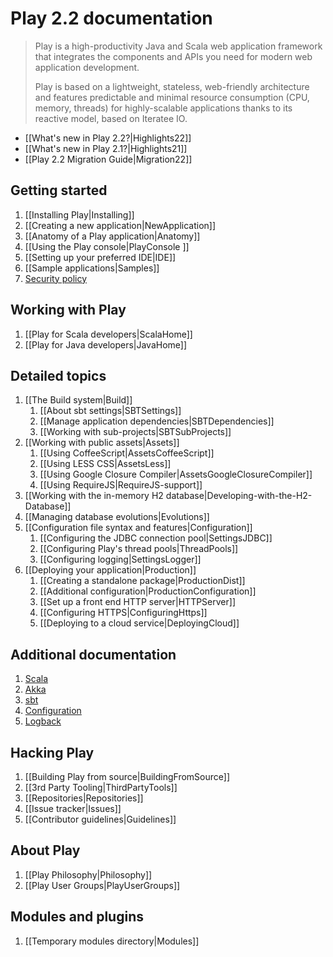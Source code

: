 # Play 2.2 documentation

> Play is a high-productivity Java and Scala web application framework that integrates the components and APIs you need for modern web application development. 
>
> Play is based on a lightweight, stateless, web-friendly architecture and features predictable and minimal resource consumption (CPU, memory, threads) for highly-scalable applications thanks to its reactive model, based on Iteratee IO.

- [[What's new in Play 2.2?|Highlights22]]
- [[What's new in Play 2.1?|Highlights21]]
- [[Play 2.2 Migration Guide|Migration22]]

## Getting started

1. [[Installing Play|Installing]]
1. [[Creating a new application|NewApplication]]
1. [[Anatomy of a Play application|Anatomy]]
1. [[Using the Play console|PlayConsole ]]
1. [[Setting up your preferred IDE|IDE]]
1. [[Sample applications|Samples]]
1. [Security policy](http://www.playframework.com/code/security)

## Working with Play

1. [[Play for Scala developers|ScalaHome]]
1. [[Play for Java developers|JavaHome]]

## Detailed topics

1. [[The Build system|Build]]
    1. [[About sbt settings|SBTSettings]]
    1. [[Manage application dependencies|SBTDependencies]]
    1. [[Working with sub-projects|SBTSubProjects]]
1. [[Working with public assets|Assets]]
    1. [[Using CoffeeScript|AssetsCoffeeScript]]
    1. [[Using LESS CSS|AssetsLess]]
    1. [[Using Google Closure Compiler|AssetsGoogleClosureCompiler]]
    1. [[Using RequireJS|RequireJS-support]]
1. [[Working with the in-memory H2 database|Developing-with-the-H2-Database]]
1. [[Managing database evolutions|Evolutions]]
1. [[Configuration file syntax and features|Configuration]]
    1. [[Configuring the JDBC connection pool|SettingsJDBC]]
    1. [[Configuring Play's thread pools|ThreadPools]]
    1. [[Configuring logging|SettingsLogger]]
1. [[Deploying your application|Production]]
    1. [[Creating a standalone package|ProductionDist]]
    1. [[Additional configuration|ProductionConfiguration]]
    1. [[Set up a front end HTTP server|HTTPServer]]
    1. [[Configuring HTTPS|ConfiguringHttps]]
    1. [[Deploying to a cloud service|DeployingCloud]]

## Additional documentation

1. [Scala](http://docs.scala-lang.org/)
1. [Akka](http://akka.io/docs/)
1. [sbt](http://www.scala-sbt.org/learn.html)
1. [Configuration](https://github.com/typesafehub/config)
1. [Logback](http://logback.qos.ch/documentation.html)

## Hacking Play

1. [[Building Play from source|BuildingFromSource]]
1. [[3rd Party Tooling|ThirdPartyTools]]
1. [[Repositories|Repositories]]
1. [[Issue tracker|Issues]]
1. [[Contributor guidelines|Guidelines]]

## About Play

1. [[Play Philosophy|Philosophy]]
1. [[Play User Groups|PlayUserGroups]]

## Modules and plugins

1. [[Temporary modules directory|Modules]]

